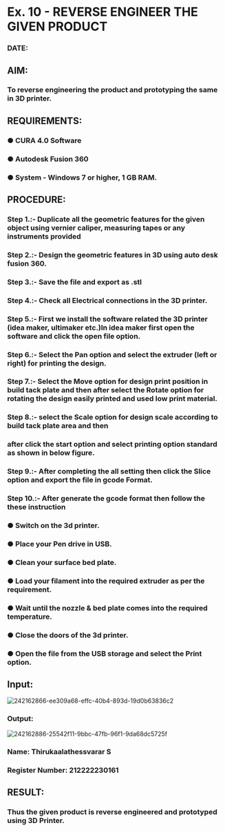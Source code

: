 # Ex. 10 - REVERSE ENGINEER THE GIVEN PRODUCT

### DATE: 

## AIM: 
### To reverse engineering the product and prototyping the same in 3D printer.

## REQUIREMENTS:
### ●	CURA 4.0 Software
### ●	 Autodesk Fusion 360
### ●	 System - Windows 7 or higher, 1 GB RAM.

## PROCEDURE:
### Step 1.:- Duplicate all the geometric features for the given object using vernier caliper, measuring tapes or any instruments provided
### Step 2.:- Design the geometric features in 3D using auto desk fusion 360.
### Step 3.:- Save the file and export as .stl
### Step 4.:- Check all Electrical connections in the 3D printer.
### Step 5.:- First we install the software related the 3D printer (idea maker, ultimaker etc.)In idea maker first open the software and click the open file option.
### Step 6.:- Select the Pan option and select the extruder (left or right) for printing the design.
### Step 7.:- Select the Move option for design print position in build tack plate and then after select the Rotate option for rotating the design easily printed and used low print material.
### Step 8.:- select the Scale option for design scale according to build tack plate area and then
### after click the start option and select printing option standard as shown in below figure.
### Step 9.:- After completing the all setting then click the Slice option and export the file in gcode Format.
### Step 10.:- After generate the gcode format then follow the these instruction 
  ###   ●	Switch on the 3d printer.
  ###   ●	Place your Pen drive in USB.
  ###   ●	Clean your surface bed plate.
  ###   ●	Load your filament into the required extruder as per the requirement.
  ###   ●	Wait until the nozzle & bed plate comes into the required temperature.
  ###   ●	Close the doors of the 3d printer.
  ###   ●	Open the file from the USB storage and select the Print option.

## Input:
![242162866-ee309a68-effc-40b4-893d-19d0b63836c2](https://github.com/Thirukaalathessvarar-S/Ex.-10---REVERSE-ENGINEER-THE-GIVEN-PRODUCT/assets/121166390/fa970b14-6644-46dc-8050-9c62a3c29fcc)

### Output:
![242162886-25542f11-9bbc-47fb-96f1-9da68dc5725f](https://github.com/Thirukaalathessvarar-S/Ex.-10---REVERSE-ENGINEER-THE-GIVEN-PRODUCT/assets/121166390/bc2e4128-f07b-4e8f-bccd-835e72e49b37)

### Name: Thirukaalathessvarar S
### Register Number: 212222230161

## RESULT:
###   Thus the given product is reverse engineered and prototyped using 3D Printer.
